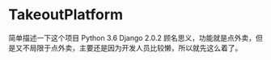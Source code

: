 # TakeoutPlatform
简单描述一下这个项目
Python 3.6
Django 2.0.2
顾名思义，功能就是点外卖，但是又不局限于点外卖，主要还是因为开发人员比较懒，所以就先这么着了。
